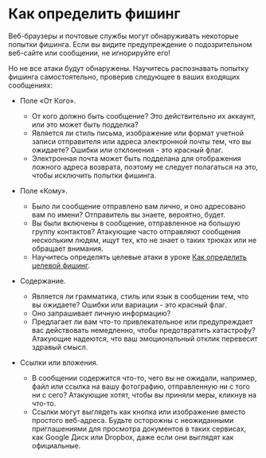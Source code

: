[Title]: # (Как определить фишинг)
[Order]: # (2)

**Как определить фишинг**
==============================

Веб-браузеры и почтовые службы могут обнаруживать некоторые попытки фишинга. Если вы видите предупреждение о подозрительном веб-сайте или сообщении, не игнорируйте его! 

Но не все атаки будут обнаружены. Научитесь распознавать попытку фишинга самостоятельно, проверив следующее в ваших входящих сообщениях:

* Поле «От Кого». 

   * От кого должно быть сообщение? Это действительно их аккаунт, или это может быть подделка? 
   * Является ли стиль письма, изображение или формат учетной записи отправителя или адреса электронной почты тем, что вы ожидаете? Ошибки или отклонения - это красный флаг. 
   * Электронная почта может быть подделана для отображения ложного адреса возврата, поэтому не следует полагаться на это, чтобы исключить попытки фишинга. 

* Поле «Кому».
   * Было ли сообщение отправлено вам лично, и оно адресовано вам по имени? Отправитель вы знаете, вероятно, будет. 
   * Вы были включены в сообщение, отправленное на большую группу контактов? Атакующие часто отправляют сообщения нескольким людям, ищут тех, кто не знает о таких трюках или не обращает внимания. 
   * Научитесь определять целевые атаки в уроке [Как определить целевой фишинг](umbrella://lesson/phishing/how-to-spot-spear-phishing). 
 
* Содержание. 
   * Является ли грамматика, стиль или язык в сообщении тем, что вы ожидаете? Ошибки или вариации - это красный флаг.
   * Оно запрашивает личную информацию? 
   * Предлагает ли вам что-то привлекательное или предупреждает вас действовать немедленно, чтобы предотвратить катастрофу? Атакующие надеются, что ваш эмоциональный отклик перевесит здравый смысл.
* Ссылки или вложения. 
   * В сообщении содержится что-то, чего вы не ожидали, например, файл или ссылка на вашу фотографию, отправленную ни с того ни с сего? Атакующие хотят, чтобы вы приняли меры, кликнув на что-то. 
   * Ссылки могут выглядеть как кнопка или изображение вместо простого веб-адреса. Будьте осторожны с неожиданными приглашениями для просмотра документов в таких сервисах, как Google Диск или Dropbox, даже если они выглядят как официальные.
